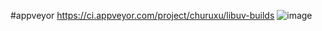 #appveyor
https://ci.appveyor.com/project/churuxu/libuv-builds
![image](https://ci.appveyor.com/api/projects/status/gjl35qp8s14ciywh?svg=true)
